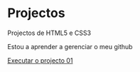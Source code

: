 # Projectos
 Projectos  de HTML5 e CSS3

 Estou a aprender a gerenciar o meu github

   <a href="https://programadorgabriell.github.io/Projectos/projecto01/proj01.html"> Executar o projecto 01</a>
